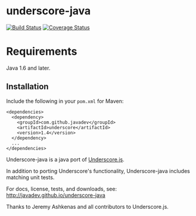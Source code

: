 underscore-java 
===============

[![Build Status](https://secure.travis-ci.org/javadev/underscore-java.png)](https://travis-ci.org/javadev/underscore-java)
[![Coverage Status](https://coveralls.io/repos/javadev/underscore-java/badge.png?branch=master)](https://coveralls.io/r/javadev/underscore-java)

Requirements
============

Java 1.6 and later.

## Installation

Include the following in your `pom.xml` for Maven:

```
<dependencies>
  <dependency>
    <groupId>com.github.javadev</groupId>
    <artifactId>underscore</artifactId>
    <version>1.4</version>
  </dependency>
  ...
</dependencies>
```

Underscore-java is a java port of [Underscore.js](http://underscorejs.org/).

In addition to porting Underscore's functionality, Underscore-java includes matching unit tests.

For docs, license, tests, and downloads, see:
http://javadev.github.io/underscore-java

Thanks to Jeremy Ashkenas and all contributors to Underscore.js.
